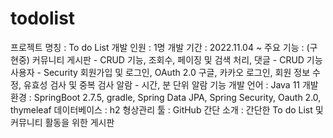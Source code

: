 # todolist
프로젝트 명칭 : To do List
개발 인원 : 1명
개발 기간 : 2022.11.04 ~
주요 기능 : (구현중)
커뮤니티 게시판 - CRUD 기능, 조회수, 페이징 및 검색 처리, 댓글 - CRUD 기능 
사용자 - Security 회원가입 및 로그인, OAuth 2.0 구글, 카카오 로그인, 회원 정보 수정, 유효성 검사 및 중복 검사
알람 - 시간, 분 단위 알람 기능
개발 언어 : Java 11
개발 환경 : SpringBoot 2.7.5, gradle, Spring Data JPA, Spring Security, Oauth 2.0, thymeleaf
데이터베이스 : h2
형상관리 툴 : GitHub
간단 소개 : 간단한 To do List 및 커뮤니티 활동을 위한 게시판
